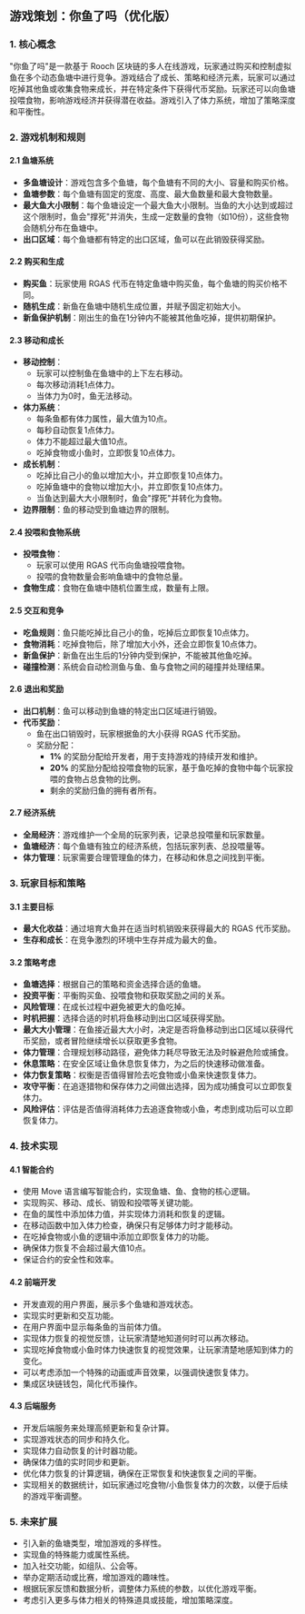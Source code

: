 ## 游戏策划：你鱼了吗（优化版）

### 1. 核心概念

"你鱼了吗"是一款基于 Rooch 区块链的多人在线游戏，玩家通过购买和控制虚拟鱼在多个动态鱼塘中进行竞争。游戏结合了成长、策略和经济元素，玩家可以通过吃掉其他鱼或收集食物来成长，并在特定条件下获得代币奖励。玩家还可以向鱼塘投喂食物，影响游戏经济并获得潜在收益。游戏引入了体力系统，增加了策略深度和平衡性。

### 2. 游戏机制和规则

#### 2.1 鱼塘系统

- **多鱼塘设计**：游戏包含多个鱼塘，每个鱼塘有不同的大小、容量和购买价格。
- **鱼塘参数**：每个鱼塘有固定的宽度、高度、最大鱼数量和最大食物数量。
- **最大鱼大小限制**：每个鱼塘设定一个最大鱼大小限制。当鱼的大小达到或超过这个限制时，鱼会"撑死"并消失，生成一定数量的食物（如10份），这些食物会随机分布在鱼塘中。
- **出口区域**：每个鱼塘都有特定的出口区域，鱼可以在此销毁获得奖励。

#### 2.2 购买和生成

- **购买鱼**：玩家使用 RGAS 代币在特定鱼塘中购买鱼，每个鱼塘的购买价格不同。
- **随机生成**：新鱼在鱼塘中随机生成位置，并赋予固定初始大小。
- **新鱼保护机制**：刚出生的鱼在1分钟内不能被其他鱼吃掉，提供初期保护。

#### 2.3 移动和成长

- **移动控制**：
  - 玩家可以控制鱼在鱼塘中的上下左右移动。
  - 每次移动消耗1点体力。
  - 当体力为0时，鱼无法移动。
- **体力系统**：
  - 每条鱼都有体力属性，最大值为10点。
  - 每秒自动恢复1点体力。
  - 体力不能超过最大值10点。
  - 吃掉食物或小鱼时，立即恢复10点体力。
- **成长机制**：
  - 吃掉比自己小的鱼以增加大小，并立即恢复10点体力。
  - 吃掉鱼塘中的食物以增加大小，并立即恢复10点体力。
  - 当鱼达到最大大小限制时，鱼会"撑死"并转化为食物。
- **边界限制**：鱼的移动受到鱼塘边界的限制。

#### 2.4 投喂和食物系统

- **投喂食物**：
  - 玩家可以使用 RGAS 代币向鱼塘投喂食物。
  - 投喂的食物数量会影响鱼塘中的食物总量。
- **食物生成**：食物在鱼塘中随机位置生成，数量有上限。

#### 2.5 交互和竞争

- **吃鱼规则**：鱼只能吃掉比自己小的鱼，吃掉后立即恢复10点体力。
- **食物消耗**：吃掉食物后，除了增加大小外，还会立即恢复10点体力。
- **新鱼保护**：新鱼在出生后的1分钟内受到保护，不能被其他鱼吃掉。
- **碰撞检测**：系统会自动检测鱼与鱼、鱼与食物之间的碰撞并处理结果。

#### 2.6 退出和奖励

- **出口机制**：鱼可以移动到鱼塘的特定出口区域进行销毁。
- **代币奖励**：
  - 鱼在出口销毁时，玩家根据鱼的大小获得 RGAS 代币奖励。
  - 奖励分配：
    - **1%** 的奖励分配给开发者，用于支持游戏的持续开发和维护。
    - **20%** 的奖励分配给投喂食物的玩家，基于鱼吃掉的食物中每个玩家投喂的食物占总食物的比例。
    - 剩余的奖励归鱼的拥有者所有。

#### 2.7 经济系统

- **全局经济**：游戏维护一个全局的玩家列表，记录总投喂量和玩家数量。
- **鱼塘经济**：每个鱼塘有独立的经济系统，包括玩家列表、总投喂量等。
- **体力管理**：玩家需要合理管理鱼的体力，在移动和休息之间找到平衡。

### 3. 玩家目标和策略

#### 3.1 主要目标

- **最大化收益**：通过培育大鱼并在适当时机销毁来获得最大的 RGAS 代币奖励。
- **生存和成长**：在竞争激烈的环境中生存并成为最大的鱼。

#### 3.2 策略考虑

- **鱼塘选择**：根据自己的策略和资金选择合适的鱼塘。
- **投资平衡**：平衡购买鱼、投喂食物和获取奖励之间的关系。
- **风险管理**：在成长过程中避免被更大的鱼吃掉。
- **时机把握**：选择合适的时机将鱼移动到出口区域获得奖励。
- **最大大小管理**：在鱼接近最大大小时，决定是否将鱼移动到出口区域以获得代币奖励，或者冒险继续增长以获取更多食物。
- **体力管理**：合理规划移动路径，避免体力耗尽导致无法及时躲避危险或捕食。
- **休息策略**：在安全区域让鱼休息恢复体力，为之后的快速移动做准备。
- **体力恢复策略**：权衡是否值得冒险去吃食物或小鱼来快速恢复体力。
- **攻守平衡**：在追逐猎物和保存体力之间做出选择，因为成功捕食可以立即恢复体力。
- **风险评估**：评估是否值得消耗体力去追逐食物或小鱼，考虑到成功后可以立即恢复体力。

### 4. 技术实现

#### 4.1 智能合约

- 使用 Move 语言编写智能合约，实现鱼塘、鱼、食物的核心逻辑。
- 实现购买、移动、成长、销毁和投喂等关键功能。
- 在鱼的属性中添加体力值，并实现体力消耗和恢复的逻辑。
- 在移动函数中加入体力检查，确保只有足够体力时才能移动。
- 在吃掉食物或小鱼的逻辑中添加立即恢复体力的功能。
- 确保体力恢复不会超过最大值10点。
- 保证合约的安全性和效率。

#### 4.2 前端开发

- 开发直观的用户界面，展示多个鱼塘和游戏状态。
- 实现实时更新和交互功能。
- 在用户界面中显示每条鱼的当前体力值。
- 实现体力恢复的视觉反馈，让玩家清楚地知道何时可以再次移动。
- 实现吃掉食物或小鱼时体力快速恢复的视觉效果，让玩家清楚地感知到体力的变化。
- 可以考虑添加一个特殊的动画或声音效果，以强调快速恢复体力。
- 集成区块链钱包，简化代币操作。

#### 4.3 后端服务

- 开发后端服务来处理高频更新和复杂计算。
- 实现游戏状态的同步和持久化。
- 实现体力自动恢复的计时器功能。
- 确保体力值的实时同步和更新。
- 优化体力恢复的计算逻辑，确保在正常恢复和快速恢复之间的平衡。
- 实现相关的数据统计，如玩家通过吃食物/小鱼恢复体力的次数，以便于后续的游戏平衡调整。

### 5. 未来扩展

- 引入新的鱼塘类型，增加游戏的多样性。
- 实现鱼的特殊能力或属性系统。
- 加入社交功能，如组队、公会等。
- 举办定期活动或比赛，增加游戏的趣味性。
- 根据玩家反馈和数据分析，调整体力系统的参数，以优化游戏平衡。
- 考虑引入更多与体力相关的特殊道具或技能，增加策略深度。
